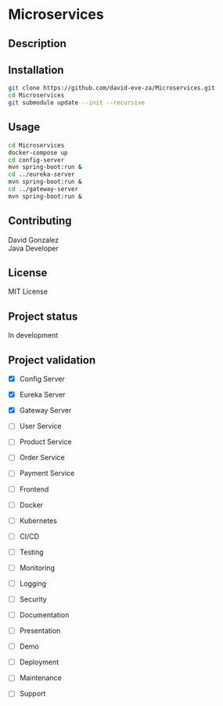 # Microservices

## Description

## Installation

```bash
git clone https://github.com/david-eve-za/Microservices.git
cd Microservices
git submodule update --init --recursive
```

## Usage

```bash
cd Microservices
docker-compose up
cd config-server
mvn spring-boot:run &
cd ../eureka-server
mvn spring-boot:run &
cd ../gateway-server
mvn spring-boot:run &
```

## Contributing

David Gonzalez\
Java Developer

## License

MIT License

## Project status

In development

## Project validation

- [x] Config Server
- [x] Eureka Server
- [x] Gateway Server
- [ ] User Service
- [ ] Product Service
- [ ] Order Service
- [ ] Payment Service
- [ ] Frontend
- [ ] Docker
- [ ] Kubernetes
- [ ] CI/CD
- [ ] Testing
- [ ] Monitoring
- [ ] Logging
- [ ] Security
- [ ] Documentation
- [ ] Presentation
- [ ] Demo
- [ ] Deployment
- [ ] Maintenance
- [ ] Support



